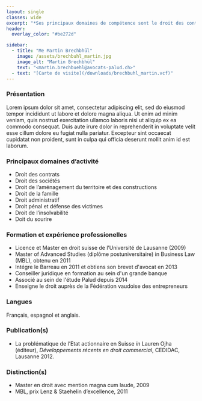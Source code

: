 ```yaml
---
layout: single
classes: wide
excerpt: "*Ses principaux domaines de compétence sont le droit des contrats, le droit des sociétés, le droit de l'aménagement du territoire et des constructions, le droit des familles, le droit administratif, le pénal et défense des vicitimes et le droit de l'insolvabilité.*"
header:
  overlay_color: "#be272d"

sidebar:
  - title: "Me Martin Brechbhül"
    image: /assets/brechbuhl_martin.jpg
    image_alt: "Martin Brechbhül"
    text: "<martin.brechbuehl@avocats-palud.ch>"
  - text: "[Carte de visite](/downloads/brechbuhl_martin.vcf)"
---
```


### Présentation
Lorem ipsum dolor sit amet, consectetur adipiscing elit, sed do eiusmod tempor incididunt ut labore et dolore magna aliqua. Ut enim ad minim veniam, quis nostrud exercitation ullamco laboris nisi ut aliquip ex ea commodo consequat. Duis aute irure dolor in reprehenderit in voluptate velit esse cillum dolore eu fugiat nulla pariatur. Excepteur sint occaecat cupidatat non proident, sunt in culpa qui officia deserunt mollit anim id est laborum.

### Principaux domaines d’activité

* Droit des contrats
* Droit des sociétés
* Droit de l’aménagement du territoire et des constructions
* Droit de la famille
* Droit administratif
* Droit pénal et défense des victimes
* Droit de l’insolvabilité
* Doit du sourire

### Formation et expérience professionelles

* Licence et Master en droit suisse de l’Université de Lausanne (2009)
* Master of Advanced Studies (diplôme postuniversitaire) in Business Law (MBL), obtenu en 2011
* Intégre le Barreau en 2011 et obtiens son brevet d'avocat en 2013
* Conseiller juridique en formation au sein d'un grande banque
* Associé au sein de l'étude Palud depuis 2014
* Enseigne le droit auprès de la Fédération vaudoise des entrepreneurs

### Langues

Français, espagnol et anglais.

### Publication(s)

* La problématique de l’Etat actionnaire en Suisse *in* Lauren Ojha (éditeur), *Développements récents en droit commercial*, CEDIDAC, Lausanne 2012.

### Distinction(s)

* Master en droit avec mention magna cum laude, 2009
* MBL, prix Lenz & Staehelin d’excellence, 2011

